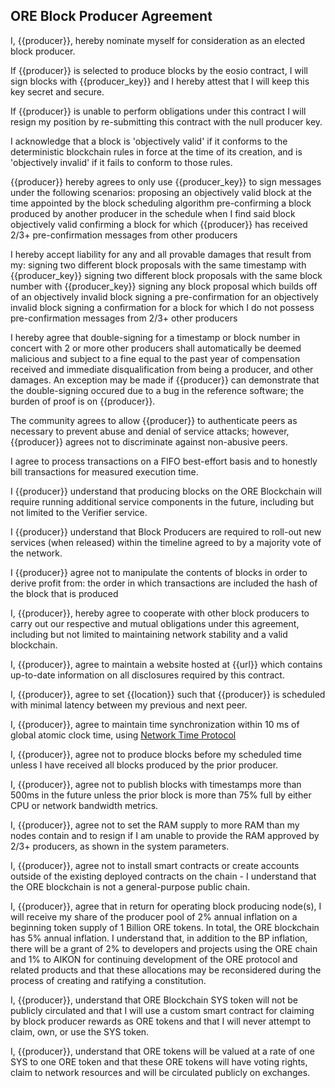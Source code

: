 ## ORE Block Producer Agreement

I, {{producer}}, hereby nominate myself for consideration as an elected block producer.

If {{producer}} is selected to produce blocks by the eosio contract, I will sign blocks with {{producer_key}} and I hereby attest that I will keep this key secret and secure.

If {{producer}} is unable to perform obligations under this contract I will resign my position by re-submitting this contract with the null producer key.

I acknowledge that a block is 'objectively valid' if it conforms to the deterministic blockchain rules in force at the time of its creation, and is 'objectively invalid' if it fails to conform to those rules.

{{producer}} hereby agrees to only use {{producer_key}} to sign messages under the following scenarios:
proposing an objectively valid block at the time appointed by the block scheduling algorithm
pre-confirming a block produced by another producer in the schedule when I find said block objectively valid
confirming a block for which {{producer}} has received 2/3+ pre-confirmation messages from other producers

I hereby accept liability for any and all provable damages that result from my:
signing two different block proposals with the same timestamp with {{producer_key}}
signing two different block proposals with the same block number with {{producer_key}}
signing any block proposal which builds off of an objectively invalid block
signing a pre-confirmation for an objectively invalid block
signing a confirmation for a block for which I do not possess pre-confirmation messages from 2/3+ other producers

I hereby agree that double-signing for a timestamp or block number in concert with 2 or more other producers shall automatically be deemed malicious and subject to a fine equal to the past year of compensation received and immediate disqualification from being a producer, and other damages. An exception may be made if {{producer}} can demonstrate that the double-signing occured due to a bug in the reference software; the burden of proof is on {{producer}}.

The community agrees to allow {{producer}} to authenticate peers as necessary to prevent abuse and denial of service attacks; however, {{producer}} agrees not to discriminate against non-abusive peers.

I agree to process transactions on a FIFO best-effort basis and to honestly bill transactions for measured execution time.

I {{producer}} understand that producing blocks on the ORE Blockchain will require running additional service components in the future, including but not limited to the Verifier service. 

I {{producer}} understand that Block Producers are required to roll-out new services (when released) within the timeline agreed to by a majority vote of the network. 

I {{producer}} agree not to manipulate the contents of blocks in order to derive profit from:
the order in which transactions are included
the hash of the block that is produced

I, {{producer}}, hereby agree to cooperate with other block producers to carry out our respective and mutual obligations under this agreement, including but not limited to maintaining network stability and a valid blockchain.

I, {{producer}}, agree to maintain a website hosted at {{url}} which contains up-to-date information on all disclosures required by this contract.

I, {{producer}}, agree to set {{location}} such that {{producer}} is scheduled with minimal latency between my previous and next peer.

I, {{producer}}, agree to maintain time synchronization within 10 ms of global atomic clock time, using [Network Time Protocol](https://www.ietf.org/rfc/rfc5905.txt)

I, {{producer}}, agree not to produce blocks before my scheduled time unless I have received all blocks produced by the prior producer.

I, {{producer}}, agree not to publish blocks with timestamps more than 500ms in the future unless the prior block is more than 75% full by either CPU or network bandwidth metrics.

I, {{producer}}, agree not to set the RAM supply to more RAM than my nodes contain and to resign if I am unable to provide the RAM approved by 2/3+ producers, as shown in the system parameters.

I, {{producer}}, agree not to install smart contracts or create accounts outside of the existing deployed contracts on the chain - I understand that the ORE blockchain is not a general-purpose public chain.

I, {{producer}}, agree that in return for operating block producing node(s), I will receive my share of the producer pool of 2% annual inflation on a beginning token supply of 1 Billion ORE tokens. In total, the ORE blockchain has 5% annual inflation. I understand that, in addition to the BP inflation, there will be a grant of 2% to developers and projects using the ORE chain and 1% to AIKON for continuing development of the ORE protocol and related products and that these allocations may be reconsidered during the process of creating and ratifying a constitution.

I, {{producer}}, understand that ORE Blockchain SYS token will not be publicly circulated and that I will use a custom smart contract for claiming by block producer rewards as ORE tokens and that I will never attempt to claim, own, or use the SYS token.

I, {{producer}}, understand that ORE tokens will be valued at a rate of one SYS to one ORE token and that these ORE tokens will have voting rights, claim to network resources and will be circulated publicly on exchanges. 

